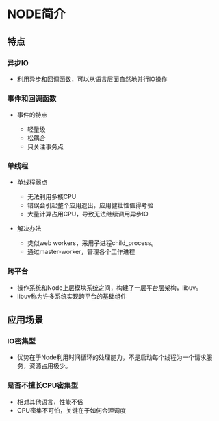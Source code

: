 # NODE简介

## 特点

### 异步IO

- 利用异步和回调函数，可以从语言层面自然地并行IO操作

### 事件和回调函数

- 事件的特点

	- 轻量级
	- 松耦合
	- 只关注事务点

### 单线程

- 单线程弱点

	- 无法利用多核CPU
	- 错误会引起整个应用退出，应用健壮性值得考验
	- 大量计算占用CPU，导致无法继续调用异步IO

- 解决办法

	- 类似web workers，采用子进程child_process。
	- 通过master-worker，管理各个工作进程

### 跨平台

- 操作系统和Node上层模块系统之间，构建了一层平台层架构，libuv。
- libuv称为许多系统实现跨平台的基础组件

## 应用场景

### IO密集型

- 优势在于Node利用时间循环的处理能力，不是启动每个线程为一个请求服务，资源占用极少。

### 是否不擅长CPU密集型

- 相对其他语言，性能不俗
- CPU密集不可怕，关键在于如何合理调度

